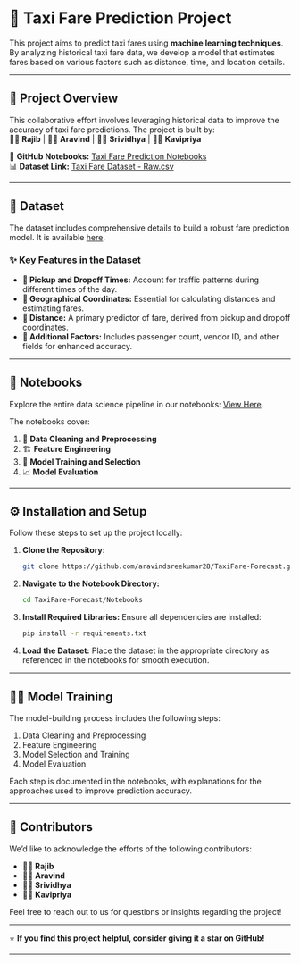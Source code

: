 # 🚖 Taxi Fare Prediction Project  

This project aims to predict taxi fares using **machine learning techniques**. By analyzing historical taxi fare data, we develop a model that estimates fares based on various factors such as distance, time, and location details.  

---

## 📝 Project Overview  

This collaborative effort involves leveraging historical data to improve the accuracy of taxi fare predictions. The project is built by:  
👨‍💻 **Rajib** | 👨‍💻 **Aravind** | 👩‍💻 **Srividhya** | 👩‍💻 **Kavipriya**  

📂 **GitHub Notebooks:** [Taxi Fare Prediction Notebooks](https://github.com/aravindsreekumar28/TaxiFare-Forecast/blob/main/Notebooks)  
📊 **Dataset Link:** [Taxi Fare Dataset - Raw.csv](https://github.com/aravindsreekumar28/TaxiFare-Forecast/blob/main/Datasets/Raw.csv)  

---

## 📂 Dataset  

The dataset includes comprehensive details to build a robust fare prediction model. It is available [here](https://github.com/aravindsreekumar28/TaxiFare-Forecast/blob/main/Datasets/Raw.csv).  

### ✨ Key Features in the Dataset  

- **📅 Pickup and Dropoff Times:** Account for traffic patterns during different times of the day.  
- **📍 Geographical Coordinates:** Essential for calculating distances and estimating fares.  
- **📏 Distance:** A primary predictor of fare, derived from pickup and dropoff coordinates.  
- **👥 Additional Factors:** Includes passenger count, vendor ID, and other fields for enhanced accuracy.  

---

## 📓 Notebooks  

Explore the entire data science pipeline in our notebooks: [View Here](https://github.com/aravindsreekumar28/TaxiFare-Forecast/blob/main/Notebooks).  

The notebooks cover:  
1. 🧹 **Data Cleaning and Preprocessing**  
2. 🏗️ **Feature Engineering**  
3. 🧠 **Model Training and Selection**  
4. 📈 **Model Evaluation**  

---

## ⚙️ Installation and Setup  

Follow these steps to set up the project locally:  

1. **Clone the Repository:**  
   ```bash
   git clone https://github.com/aravindsreekumar28/TaxiFare-Forecast.git

2. **Navigate to the Notebook Directory:**
   ```bash
   cd TaxiFare-Forecast/Notebooks

3. **Install Required Libraries:**
   Ensure all dependencies are installed:
   ```bash
   pip install -r requirements.txt

4. **Load the Dataset:**
   Place the dataset in the appropriate directory as referenced in the notebooks for smooth execution.

---

## 🏋️‍♂️ Model Training

The model-building process includes the following steps:

1. Data Cleaning and Preprocessing
2. Feature Engineering
3. Model Selection and Training
4. Model Evaluation

Each step is documented in the notebooks, with explanations for the approaches used to improve prediction accuracy.

---

## 🤝 Contributors

We’d like to acknowledge the efforts of the following contributors:

- 👨‍💻 **Rajib**
- 👨‍💻 **Aravind**
- 👩‍💻 **Srividhya**
- 👩‍💻 **Kavipriya**

Feel free to reach out to us for questions or insights regarding the project!

---

⭐ **If you find this project helpful, consider giving it a star on GitHub!**

---